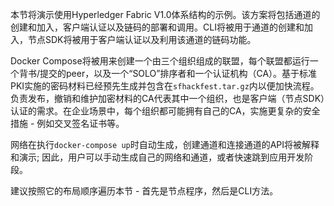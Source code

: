 本节将演示使用Hyperledger Fabric V1.0体系结构的示例。该方案将包括通道的创建和加入，客户端认证以及链码的部署和调用。CLI将被用于通道的创建和加入，节点SDK将被用于客户端认证以及利用该通道的链码功能。

Docker Compose将被用来创建一个由三个组织组成的联盟，每个联盟都运行一个背书/提交的peer，以及一个“SOLO”排序者和一个认证机构（CA）。基于标准PKI实施的密码材料已经预先生成并包含在`sfhackfest.tar.gz`内以便加快流程。负责发布，撤销和维护加密材料的CA代表其中一个组织，也是客户端（节点SDK）认证的需求。在企业场景中，每个组织都可能拥有自己的CA，实施更复杂的安全措施 - 例如交叉签名证书等。

网络在执行`docker-compose up`时自动生成，创建通道和连接通道的API将被解释和演示; 因此，用户可以手动生成自己的网络和通道，或者快速跳到应用开发阶段。

建议按照它的布局顺序遍历本节 - 首先是节点程序，然后是CLI方法。  